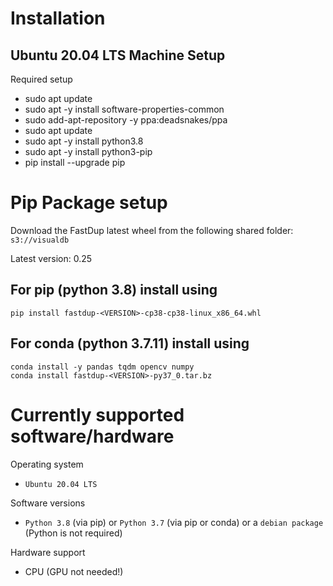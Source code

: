 # Installation
## Ubuntu 20.04 LTS Machine Setup
Required setup
- sudo apt update
- sudo apt -y install software-properties-common
- sudo add-apt-repository -y ppa:deadsnakes/ppa
- sudo apt update
- sudo apt -y install python3.8
- sudo apt -y install python3-pip
- pip install --upgrade pip



# Pip Package setup
Download the FastDup latest wheel from the following shared folder: `s3://visualdb`

Latest version: 0.25

## For pip (python 3.8) install using
```
pip install fastdup-<VERSION>-cp38-cp38-linux_x86_64.whl
```

## For conda (python 3.7.11) install using
```
conda install -y pandas tqdm opencv numpy
conda install fastdup-<VERSION>-py37_0.tar.bz
```


# Currently supported software/hardware

Operating system
- `Ubuntu 20.04 LTS`

Software versions
- `Python 3.8` (via pip) or `Python 3.7` (via pip or conda) or a `debian package` (Python is not required)

Hardware support
- CPU (GPU not needed!)



